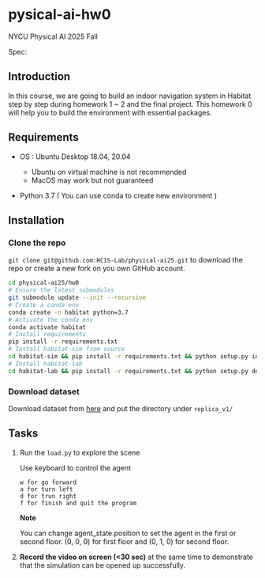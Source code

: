 # pysical-ai-hw0

NYCU Physical AI 2025 Fall

Spec: 

## Introduction 
In this course, we are going to build an indoor navigation system in Habitat step by step during homework 1 ~ 2 and the final project. This homework 0 will help you to build the environment with essential packages.

## Requirements
- OS : Ubuntu Desktop 18.04, 20.04

    - Ubuntu on virtual machine is not recommended
    - MacOS may work but not guaranteed
- Python 3.7 ( You can use conda to create new environment )

## Installation

### Clone the repo
`git clone git@github.com:HCIS-Lab/physical-ai25.git` to download the repo or create a new fork on you own GitHub account.

```bash
cd physical-ai25/hw0
# Ensure the latest submodules
git submodule update --init --recursive
# Create a conda env
conda create -n habitat python=3.7
# Activate the conda env
conda activate habitat
# Install requirements
pip install -r requirements.txt
# Install habitat-sim from source
cd habitat-sim && pip install -r requirements.txt && python setup.py install --bullet && cd ..
# Install habitat-lab
cd habitat-lab && pip install -r requirements.txt && python setup.py develop && cd ..
```

### Download dataset

Download dataset from [here](https://drive.google.com/file/d/1zHA2AYRtJOmlRaHNuXOvC_OaVxHe56M4/view)
and put the directory under `replica_v1/`

## Tasks

1. Run the `load.py` to explore the scene

    Use keyboard to control the agent
    ```
    w for go forward  
    a for turn left  
    d for trun right  
    f for finish and quit the program
    ```

    **Note**

    You can change agent_state.position to set the agent in the first or second floor. (0, 0, 0) for first floor and (0, 1, 0) for second floor.


2. **Record the video on screen (<30 sec)** at the same time to demonstrate that the simulation can be opened up successfully.

    
